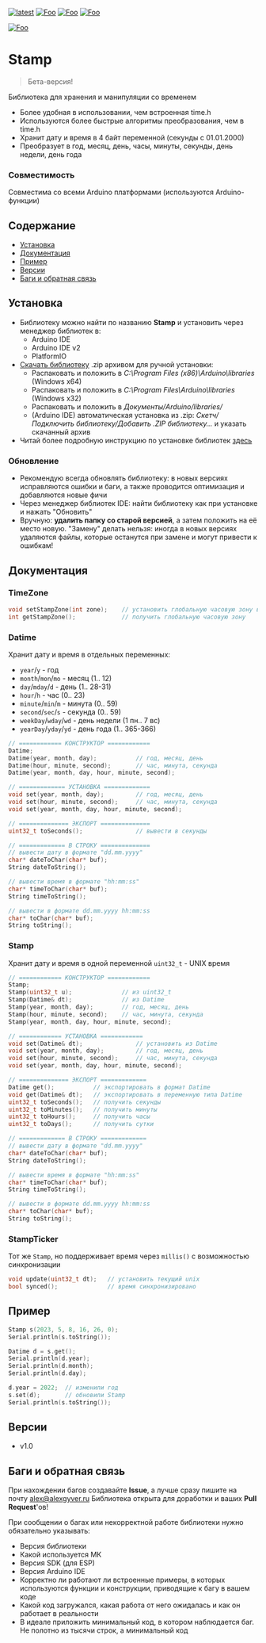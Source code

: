 [![latest](https://img.shields.io/github/v/release/GyverLibs/Stamp.svg?color=brightgreen)](https://github.com/GyverLibs/Stamp/releases/latest/download/Stamp.zip)
[![Foo](https://img.shields.io/badge/Website-AlexGyver.ru-blue.svg?style=flat-square)](https://alexgyver.ru/)
[![Foo](https://img.shields.io/badge/%E2%82%BD$%E2%82%AC%20%D0%9D%D0%B0%20%D0%BF%D0%B8%D0%B2%D0%BE-%D1%81%20%D1%80%D1%8B%D0%B1%D0%BA%D0%BE%D0%B9-orange.svg?style=flat-square)](https://alexgyver.ru/support_alex/)
[![Foo](https://img.shields.io/badge/README-ENGLISH-blueviolet.svg?style=flat-square)](https://github-com.translate.goog/GyverLibs/Stamp?_x_tr_sl=ru&_x_tr_tl=en)

[![Foo](https://img.shields.io/badge/ПОДПИСАТЬСЯ-НА%20ОБНОВЛЕНИЯ-brightgreen.svg?style=social&logo=telegram&color=blue)](https://t.me/GyverLibs)

# Stamp
> Бета-версия!

Библиотека для хранения и манипуляции со временем
- Более удобная в использовании, чем встроенная time.h
- Используются более быстрые алгоритмы преобразования, чем в time.h
- Хранит дату и время в 4 байт переменной (секунды с 01.01.2000)
- Преобразует в год, месяц, день, часы, минуты, секунды, день недели, день года

### Совместимость
Совместима со всеми Arduino платформами (используются Arduino-функции)

## Содержание
- [Установка](#install)
- [Документация](#reference)
- [Пример](#example)
- [Версии](#versions)
- [Баги и обратная связь](#feedback)

<a id="install"></a>
## Установка
- Библиотеку можно найти по названию **Stamp** и установить через менеджер библиотек в:
    - Arduino IDE
    - Arduino IDE v2
    - PlatformIO
- [Скачать библиотеку](https://github.com/GyverLibs/Stamp/archive/refs/heads/main.zip) .zip архивом для ручной установки:
    - Распаковать и положить в *C:\Program Files (x86)\Arduino\libraries* (Windows x64)
    - Распаковать и положить в *C:\Program Files\Arduino\libraries* (Windows x32)
    - Распаковать и положить в *Документы/Arduino/libraries/*
    - (Arduino IDE) автоматическая установка из .zip: *Скетч/Подключить библиотеку/Добавить .ZIP библиотеку…* и указать скачанный архив
- Читай более подробную инструкцию по установке библиотек [здесь](https://alexgyver.ru/arduino-first/#%D0%A3%D1%81%D1%82%D0%B0%D0%BD%D0%BE%D0%B2%D0%BA%D0%B0_%D0%B1%D0%B8%D0%B1%D0%BB%D0%B8%D0%BE%D1%82%D0%B5%D0%BA)
### Обновление
- Рекомендую всегда обновлять библиотеку: в новых версиях исправляются ошибки и баги, а также проводится оптимизация и добавляются новые фичи
- Через менеджер библиотек IDE: найти библиотеку как при установке и нажать "Обновить"
- Вручную: **удалить папку со старой версией**, а затем положить на её место новую. "Замену" делать нельзя: иногда в новых версиях удаляются файлы, которые останутся при замене и могут привести к ошибкам!

<a id="reference"></a>
## Документация
### TimeZone
```cpp
void setStampZone(int zone);    // установить глобальную часовую зону в часах или минутах
int getStampZone();             // получить глобальную часовую зону
```

### Datime
Хранит дату и время в отдельных переменных:
- `year`/`y` - год
- `month`/`mon`/`mo` - месяц (1.. 12)
- `day`/`mday`/`d` - день (1.. 28-31)
- `hour`/`h` - час (0.. 23)
- `minute`/`min`/`m` - минута (0.. 59)
- `second`/`sec`/`s` - секунда (0.. 59)
- `weekDay`/`wday`/`wd` - день недели (1 пн.. 7 вс)
- `yearDay`/`yday`/`yd` - день года (1.. 365-366)

```cpp
// ============ КОНСТРУКТОР ============
Datime;
Datime(year, month, day);           // год, месяц, день
Datime(hour, minute, second);       // час, минута, секунда
Datime(year, month, day, hour, minute, second);

// ============= УСТАНОВКА =============
void set(year, month, day);         // год, месяц, день
void set(hour, minute, second);     // час, минута, секунда
void set(year, month, day, hour, minute, second);

// ============== ЭКСПОРТ ==============
uint32_t toSeconds();               // вывести в секунды

// ============= В СТРОКУ ==============
// вывести дату в формате "dd.mm.yyyy"
char* dateToChar(char* buf);
String dateToString();

// вывести время в формате "hh:mm:ss"
char* timeToChar(char* buf);
String timeToString();

// вывести в формате dd.mm.yyyy hh:mm:ss
char* toChar(char* buf);
String toString();
```

### Stamp
Хранит дату и время в одной переменной `uint32_t` - UNIX время

```cpp
// ============ КОНСТРУКТОР ============
Stamp;
Stamp(uint32_t u);              // из uint32_t
Stamp(Datime& dt);              // из Datime
Stamp(year, month, day);        // год, месяц, день
Stamp(hour, minute, second);    // час, минута, секунда
Stamp(year, month, day, hour, minute, second);

// ============ УСТАНОВКА ============
void set(Datime& dt);               // установить из Datime
void set(year, month, day);         // год, месяц, день
void set(hour, minute, second);     // час, минута, секунда
void set(year, month, day, hour, minute, second);

// ============== ЭКСПОРТ =============
Datime get();           // экспортировать в формат Datime
void get(Datime& dt);   // экспортировать в переменную типа Datime
uint32_t toSeconds();   // получить секунды
uint32_t toMinutes();   // получить минуты
uint32_t toHours();     // получить часы
uint32_t toDays();      // получить сутки

// ============= В СТРОКУ =============
// вывести дату в формате "dd.mm.yyyy"
char* dateToChar(char* buf);
String dateToString();

// вывести время в формате "hh:mm:ss"
char* timeToChar(char* buf);
String timeToString();

// вывести в формате dd.mm.yyyy hh:mm:ss
char* toChar(char* buf);
String toString();
```

### StampTicker
Тот же `Stamp`, но поддерживает время через `millis()` с возможностью синхронизации

```cpp
void update(uint32_t dt);   // установить текущий unix
bool synced();              // время синхронизировано
```

<a id="example"></a>
## Пример
```cpp
Stamp s(2023, 5, 8, 16, 26, 0);
Serial.println(s.toString());

Datime d = s.get();
Serial.println(d.year);
Serial.println(d.month);
Serial.println(d.day);

d.year = 2022;  // изменили год
s.set(d);       // обновили Stamp
Serial.println(s.toString());
```

<a id="versions"></a>
## Версии
- v1.0

<a id="feedback"></a>
## Баги и обратная связь
При нахождении багов создавайте **Issue**, а лучше сразу пишите на почту [alex@alexgyver.ru](mailto:alex@alexgyver.ru)
Библиотека открыта для доработки и ваших **Pull Request**'ов!

При сообщении о багах или некорректной работе библиотеки нужно обязательно указывать:
- Версия библиотеки
- Какой используется МК
- Версия SDK (для ESP)
- Версия Arduino IDE
- Корректно ли работают ли встроенные примеры, в которых используются функции и конструкции, приводящие к багу в вашем коде
- Какой код загружался, какая работа от него ожидалась и как он работает в реальности
- В идеале приложить минимальный код, в котором наблюдается баг. Не полотно из тысячи строк, а минимальный код